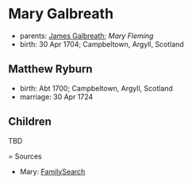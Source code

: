 # Mary Galbreath

- parents: [James Galbreath](galbreath-james-1672.md); *Mary Fleming*
- birth: 30 Apr 1704; Campbeltown, Argyll, Scotland

## Matthew Ryburn

- birth: Abt 1700; Campbeltown, Argyll, Scotland
- marriage: 30 Apr 1724

## Children

TBD

= Sources

- Mary: [FamilySearch](https://www.familysearch.org/tree/person/details/2476-XVM)
